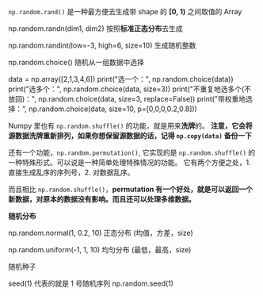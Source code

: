 `np.random.rand()` 是一种最方便去生成带 shape 的 **[0, 1)** 之间取值的 Array

np.random.randn(dim1, dim2) 按照**标准正态分布**去生成

np.random.randint(low=-3, high=6, size=10) 生成随机整数



np.random.choice() 随机从一组数据中选择

data = np.array([2,1,3,4,6])
print("选一个：", np.random.choice(data))
print("选多个：", np.random.choice(data, size=3))
print("不重复地选多个(不放回)：", np.random.choice(data, size=3, replace=False))
print("带权重地选择：", np.random.choice(data, size=10, p=[0,0,0,0.2,0.8]))



Numpy 里也有 `np.random.shuffle()` 的功能，就是用来**洗牌**的。 **注意，它会将源数据洗牌重新排列，如果你想保留源数据的话，记得 `np.copy(data)` 备份一下**



还有一个功能，`np.random.permutation()`, 它实现的是 `np.random.shuffle()` 的一种特殊形式。可以说是一种简单处理特殊情况的功能。 它有两个方便之处，1. 直接生成乱序的序列号，2. 对数据乱序。

而且相比 `np.random.shuffle()`，**permutation 有一个好处，就是可以返回一个新数据，对原本的数据没有影响。而且还可以处理多维数据。**



**随机分布**

np.random.normal(1, 0.2, 10) 正态分布 (均值，方差，size)

np.random.uniform(-1, 1, 10) 均匀分布 (最低，最高，size)



随机种子

seed(1) 代表的就是 1 号随机序列
np.random.seed(1)
